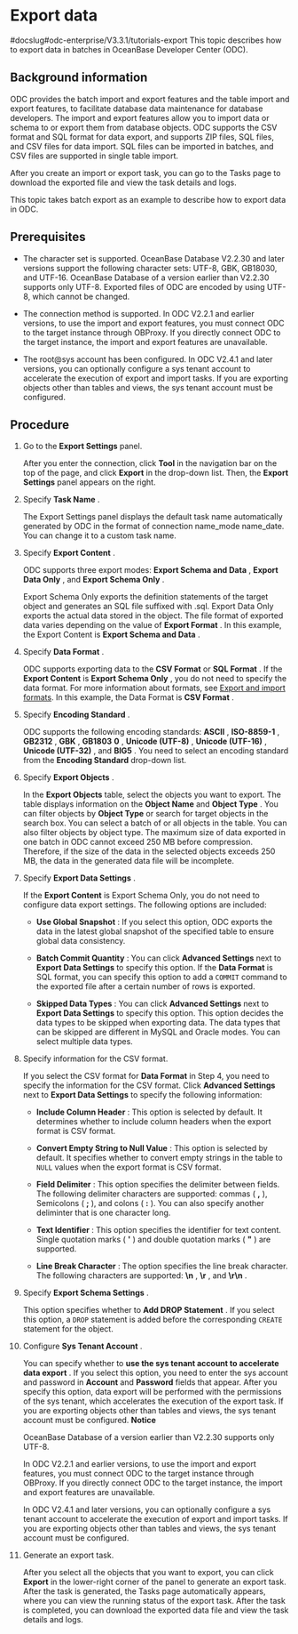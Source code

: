 Export data 
================================
#docslug#odc-enterprise/V3.3.1/tutorials-export
This topic describes how to export data in batches in OceanBase Developer Center (ODC). 

Background information 
-------------------------------------------

ODC provides the batch import and export features and the table import and export features, to facilitate database data maintenance for database developers. The import and export features allow you to import data or schema to or export them from database objects. ODC supports the CSV format and SQL format for data export, and supports ZIP files, SQL files, and CSV files for data import. SQL files can be imported in batches, and CSV files are supported in single table import. 

After you create an import or export task, you can go to the Tasks page to download the exported file and view the task details and logs. 

This topic takes batch export as an example to describe how to export data in ODC.

Prerequisites 
----------------------------------

* The character set is supported. OceanBase Database V2.2.30 and later versions support the following character sets: UTF-8, GBK, GB18030, and UTF-16. OceanBase Database of a version earlier than V2.2.30 supports only UTF-8. Exported files of ODC are encoded by using UTF-8, which cannot be changed.

  

* The connection method is supported. In ODC V2.2.1 and earlier versions, to use the import and export features, you must connect ODC to the target instance through OBProxy. If you directly connect ODC to the target instance, the import and export features are unavailable.

  

* The root@sys account has been configured. In ODC V2.4.1 and later versions, you can optionally configure a sys tenant account to accelerate the execution of export and import tasks. If you are exporting objects other than tables and views, the sys tenant account must be configured.

  




Procedure 
------------------------------

1. Go to the **Export Settings** panel. 

   After you enter the connection, click **Tool** in the navigation bar on the top of the page, and click **Export** in the drop-down list. Then, the **Export Settings** panel appears on the right.
   

2. Specify **Task Name** . 

   The Export Settings panel displays the default task name automatically generated by ODC in the format of connection name_mode name_date. You can change it to a custom task name.
   

3. Specify **Export Content** . 

   ODC supports three export modes: **Export Schema and Data** , **Export Data Only** , and **Export Schema Only** . 

   Export Schema Only exports the definition statements of the target object and generates an SQL file suffixed with .sql. Export Data Only exports the actual data stored in the object. The file format of exported data varies depending on the value of **Export Format** . In this example, the Export Content is **Export Schema and Data** .
   

4. Specify **Data Format** . 

   ODC supports exporting data to the **CSV Format** or **SQL Format** . If the **Export Content** is **Export Schema Only** , you do not need to specify the data format. For more information about formats, see [Export and import formats](../7.client-odc-user-guide/5.client-odc-use-tools/1.client-odc-data-export-and-import/2.client-odc-export-and-import-formats.md). In this example, the Data Format is **CSV Format** .
   

5. Specify **Encoding Standard** . 

   ODC supports the following encoding standards: **ASCII** , **ISO-8859-1** , **GB2312** , **GBK** , **GB1803** **0** , **Unicode (UTF-8)** , **Unicode (UTF-16)** , **Unicode (UTF-32)** , and **BIG5** . You need to select an encoding standard from the **Encoding Standard** drop-down list.
   

6. Specify **Export Objects** . 

   In the **Export Objects** table, select the objects you want to export. The table displays information on the **Object Name** and **Object Type** . You can filter objects by **Object Type** or search for target objects in the search box. You can select a batch of or all objects in the table. You can also filter objects by object type. The maximum size of data exported in one batch in ODC cannot exceed 250 MB before compression. Therefore, if the size of the data in the selected objects exceeds 250 MB, the data in the generated data file will be incomplete.
   

7. Specify **Export Data Settings** . 

   If the **Export Content** is Export Schema Only, you do not need to configure data export settings. The following options are included:
   * **Use Global Snapshot** : If you select this option, ODC exports the data in the latest global snapshot of the specified table to ensure global data consistency.

     
   
   * **Batch Commit Quantity** : You can click **Advanced Settings** next to **Export Data Settings** to specify this option. If the **Data Format** is SQL format, you can specify this option to add a `COMMIT` command to the exported file after a certain number of rows is exported.

     
   
   * **Skipped Data Types** : You can click **Advanced Settings** next to **Export Data Settings** to specify this option. This option decides the data types to be skipped when exporting data. The data types that can be skipped are different in MySQL and Oracle modes. You can select multiple data types.

     
   

   

8. Specify information for the CSV format. 

   If you select the CSV format for **Data Format** in Step 4, you need to specify the information for the CSV format. Click **Advanced Settings** next to **Export Data Settings** to specify the following information:
   * **Include Column Header** : This option is selected by default. It determines whether to include column headers when the export format is CSV format.

     
   
   * **Convert Empty String to Null Value** : This option is selected by default. It specifies whether to convert empty strings in the table to `NULL` values when the export format is CSV format.

     
   
   * **Field Delimiter** : This option specifies the delimiter between fields. The following delimiter characters are supported: commas ( **,** ), Semicolons ( **;** ), and colons ( **:** ). You can also specify another deliminter that is one character long.

     
   
   * **Text Identifier** : This option specifies the identifier for text content. Single quotation marks ( **'** ) and double quotation marks ( **"** ) are supported.

     
   
   * **Line Break Character** : The option specifies the line break character. The following characters are supported: **\\n** , **\\r** , and **\\r\\n** .

     
   

   

9. Specify **Export Schema Settings** . 

   This option specifies whether to **Add DROP Statement** . If you select this option, a `DROP` statement is added before the corresponding `CREATE` statement for the object.
   

10. Configure **Sys Tenant Account** . 

    You can specify whether to **use the sys tenant account to accelerate data export** . If you select this option, you need to enter the sys account and password in **Account** and **Password** fields that appear. After you specify this option, data export will be performed with the permissions of the sys tenant, which accelerates the execution of the export task. If you are exporting objects other than tables and views, the sys tenant account must be configured. 
    **Notice**

    

    OceanBase Database of a version earlier than V2.2.30 supports only UTF-8. 

    In ODC V2.2.1 and earlier versions, to use the import and export features, you must connect ODC to the target instance through OBProxy. If you directly connect ODC to the target instance, the import and export features are unavailable. 

    In ODC V2.4.1 and later versions, you can optionally configure a sys tenant account to accelerate the execution of export and import tasks. If you are exporting objects other than tables and views, the sys tenant account must be configured.
    

11. Generate an export task. 

    After you select all the objects that you want to export, you can click **Export** in the lower-right corner of the panel to generate an export task. After the task is generated, the Tasks page automatically appears, where you can view the running status of the export task. After the task is completed, you can download the exported data file and view the task details and logs.
    



